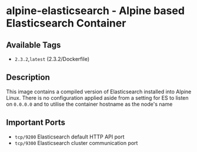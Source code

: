 # alpine-elasticsearch - Alpine based Elasticsearch Container

## Available Tags

* ```2.3.2```,```latest``` (2.3.2/Dockerfile)

## Description
This image contains a compiled version of Elasticsearch installed into Alpine Linux. There is no configuration applied aside from a setting for ES to listen on ```0.0.0.0``` and to utilise the container hostname as the node's name

## Important Ports

* ```tcp/9200``` Elasticsearch default HTTP API port
* ```tcp/9300``` Elasticsearch cluster communication port
